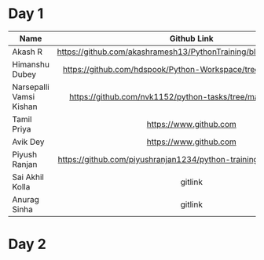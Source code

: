 # Day 1

| Name                    |                             Github Link                              |
| ----------------------- | :------------------------------------------------------------------: |
| Akash R                 | https://github.com/akashramesh13/PythonTraining/blob/master/day1.py  |
| Himanshu Dubey          |    https://github.com/hdspook/Python-Workspace/tree/main/Day%201     |
| Narsepalli Vamsi Kishan |     https://github.com/nvk1152/python-tasks/tree/main/Day1-Tasks     |
| Tamil Priya             |                        https://www.github.com                        |
| Avik Dey                |                        https://www.github.com                        |
| Piyush Ranjan           | https://github.com/piyushranjan1234/python-training/tree/master/day1 |
| Sai Akhil Kolla         |                               gitlink                                |
| Anurag Sinha            |                               gitlink                                |

# Day 2
